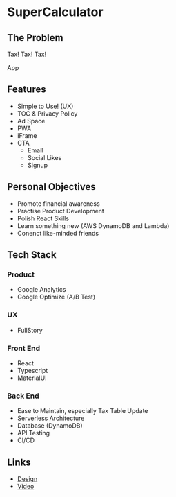 # SuperCalculator

## The Problem

Tax! Tax! Tax! 

App

## Features

- Simple to Use! (UX)
- TOC & Privacy Policy
- Ad Space
- PWA
- iFrame
- CTA
    - Email
    - Social Likes
    - Signup

## Personal Objectives

- Promote financial awareness
- Practise Product Development
- Polish React Skills
- Learn something new (AWS DynamoDB and Lambda)
- Conenct like-minded friends

## Tech Stack

### Product

- Google Analytics
- Google Optimize (A/B Test)

### UX

- FullStory

### Front End

- React
- Typescript
- MaterialUI

### Back End

- Ease to Maintain, especially Tax Table Update
- Serverless Architecture
- Database (DynamoDB) 
- API Testing
- CI/CD

## Links

- [Design](./docs/design/README.md)
- [Video](./docs/video/README.md)
